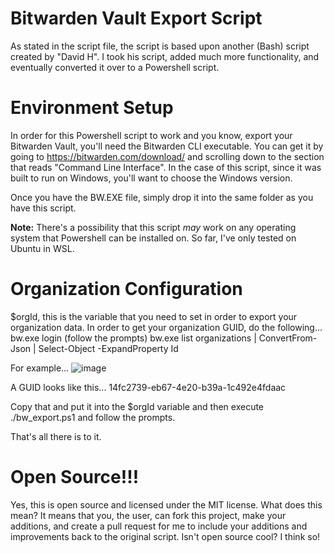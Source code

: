 # Bitwarden Vault Export Script
As stated in the script file, the script is based upon another (Bash) script created by "David H". I took his script, added much more functionality, and eventually converted it over to a Powershell script.

# Environment Setup
In order for this Powershell script to work and you know, export your Bitwarden Vault, you'll need the Bitwarden CLI executable. You can get it by going to https://bitwarden.com/download/ and scrolling down to the section that reads "Command Line Interface". In the case of this script, since it was built to run on Windows, you'll want to choose the Windows version.

Once you have the BW.EXE file, simply drop it into the same folder as you have this script.

**Note:** There's a possibility that this script *may* work on any operating system that Powershell can be installed on. So far, I've only tested on Ubuntu in WSL.

# Organization Configuration
$orgId, this is the variable that you need to set in order to export your organization data. In order to get your organization GUID, do the following...
bw.exe login
(follow the prompts)
bw.exe list organizations | ConvertFrom-Json | Select-Object -ExpandProperty Id

For example...
![image](https://github.com/trparky/Bitwarden-Vault-Export-Script/assets/32105035/8639888a-d1bd-4804-94bb-77dcd91499d7)

A GUID looks like this... 14fc2739-eb67-4e20-b39a-1c492e4fdaac

Copy that and put it into the $orgId variable and then execute ./bw_export.ps1 and follow the prompts.

That's all there is to it.

# Open Source!!!
Yes, this is open source and licensed under the MIT license. What does this mean? It means that you, the user, can fork this project, make your additions, and create a pull request for me to include your additions and improvements back to the original script. Isn't open source cool? I think so!
